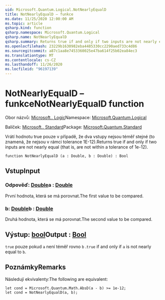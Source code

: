 ```yaml
---
uid: Microsoft.Quantum.Logical.NotNearlyEqualD
title: NotNearlyEqualD – funkce
ms.date: 11/25/2020 12:00:00 AM
ms.topic: article
qsharp.kind: function
qsharp.namespace: Microsoft.Quantum.Logical
qsharp.name: NotNearlyEqualD
qsharp.summary: Returns true if and only if two inputs are not nearly equal (that is, are not within a tolerance of 1e-12).
ms.openlocfilehash: 23229b1630982eba4485330cc2290aed733c4d86
ms.sourcegitcommit: a87c1aa8e7453360025e47ba614f25b02ea84ec3
ms.translationtype: MT
ms.contentlocale: cs-CZ
ms.lasthandoff: 11/26/2020
ms.locfileid: "96197139"
---
```

# <a name="notnearlyequald-function"></a><span data-ttu-id="16ebd-102">NotNearlyEqualD – funkce</span><span class="sxs-lookup"><span data-stu-id="16ebd-102">NotNearlyEqualD function</span></span>

<span data-ttu-id="16ebd-103">Obor názvů: [Microsoft.. Logic](xref:Microsoft.Quantum.Logical)</span><span class="sxs-lookup"><span data-stu-id="16ebd-103">Namespace: [Microsoft.Quantum.Logical](xref:Microsoft.Quantum.Logical)</span></span>

<span data-ttu-id="16ebd-104">Balíček: [Microsoft.. Standard](https://nuget.org/packages/Microsoft.Quantum.Standard)</span><span class="sxs-lookup"><span data-stu-id="16ebd-104">Package: [Microsoft.Quantum.Standard](https://nuget.org/packages/Microsoft.Quantum.Standard)</span></span>


<span data-ttu-id="16ebd-105">Vrátí hodnotu true pouze v případě, že dva vstupy nejsou téměř stejné (to znamená, že nejsou v rámci tolerance 1E-12).</span><span class="sxs-lookup"><span data-stu-id="16ebd-105">Returns true if and only if two inputs are not nearly equal (that is, are not within a tolerance of 1e-12).</span></span>

```qsharp
function NotNearlyEqualD (a : Double, b : Double) : Bool
```


## <a name="input"></a><span data-ttu-id="16ebd-106">Vstup</span><span class="sxs-lookup"><span data-stu-id="16ebd-106">Input</span></span>

### <a name="a--double"></a><span data-ttu-id="16ebd-107">Odpověď: [Double](xref:microsoft.quantum.lang-ref.double)</span><span class="sxs-lookup"><span data-stu-id="16ebd-107">a : [Double](xref:microsoft.quantum.lang-ref.double)</span></span>

<span data-ttu-id="16ebd-108">První hodnota, která se má porovnat.</span><span class="sxs-lookup"><span data-stu-id="16ebd-108">The first value to be compared.</span></span>


### <a name="b--double"></a><span data-ttu-id="16ebd-109">b: [Double](xref:microsoft.quantum.lang-ref.double)</span><span class="sxs-lookup"><span data-stu-id="16ebd-109">b : [Double](xref:microsoft.quantum.lang-ref.double)</span></span>

<span data-ttu-id="16ebd-110">Druhá hodnota, která se má porovnat.</span><span class="sxs-lookup"><span data-stu-id="16ebd-110">The second value to be compared.</span></span>



## <a name="output--bool"></a><span data-ttu-id="16ebd-111">Výstup: [bool](xref:microsoft.quantum.lang-ref.bool)</span><span class="sxs-lookup"><span data-stu-id="16ebd-111">Output : [Bool](xref:microsoft.quantum.lang-ref.bool)</span></span>

<span data-ttu-id="16ebd-112">`true` pouze pokud `a` není téměř rovno `b` .</span><span class="sxs-lookup"><span data-stu-id="16ebd-112">`true` if and only if `a` is not nearly equal to `b`.</span></span>

## <a name="remarks"></a><span data-ttu-id="16ebd-113">Poznámky</span><span class="sxs-lookup"><span data-stu-id="16ebd-113">Remarks</span></span>

<span data-ttu-id="16ebd-114">Následují ekvivalenty:</span><span class="sxs-lookup"><span data-stu-id="16ebd-114">The following are equivalent:</span></span>

```Q#
let cond = Microsoft.Quantum.Math.AbsD(a - b) >= 1e-12;
let cond = NotNearlyEqualD(a, b);
```